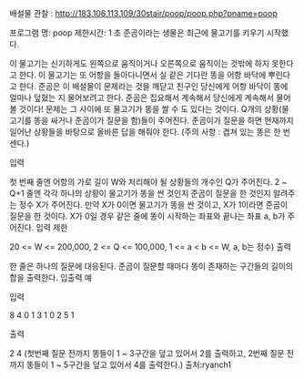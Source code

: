 ﻿배설물 관찰 : http://183.106.113.109/30stair/poop/poop.php?pname=poop


프로그램 명: poop
제한시간: 1 초
준곰이라는 생물은 최근에 물고기를 키우기 시작했다.

이 물고기는 신기하게도 왼쪽으로 움직이거나 오른쪽으로 움직이는 것밖에 하지 못한다고 한다. 이 물고기는 또 어항을 돌아다니면서 실 같은 기다란 똥을 어항 바닥에 뿌린다고 한다. 준곰은 이 배설물이 문제라는 것을 깨닫고 친구인 당신에게 어항 바닥이 똥에 얼마나 덮혔는 지 물어보려고 한다. 준곰은 집요해서 계속해서 당신에게 계속해서 물어볼 것이다! 문제는 그 사이에 또 물고기가 똥을 쌀 수 도 있다는 것이다. Q개의 상황(물고기를 똥을 싸거나 준곰이가 질문을 함)들이 주어진다. 준곰이가 질문을 하면 현재까지 일어난 상황들을 바탕으로 올바른 답을 해줘야 한다.
(주의 사항 : 겹쳐 있는 똥은 한 번 센다.)

입력

첫 번째 줄엔 어항의 가로 길이 W와 처리해야 될 상황들의 개수인 Q가 주어진다.
2 ~ Q+1 줄엔 각각 하나의 상황이 물고기가 똥을 싼 것인지 준곰이 질문을 한 것인지 알려주는 정수 X가 주어진다. 만약 X가 0이면 물고기가 똥을 싼 것이고, X가 1이라면 준곰이 질문을 한 것이다. X가 0일 경우 같은 줄에 똥이 시작하는 좌표와 끝나는 좌표 a, b가 주어진다.
입력 제한

20 <= W <= 200,000, 2 <= Q <= 100,000, 1 <= a < b <= W, a, b는 정수)
출력

한 줄은 하나의 질문에 대응된다. 준곰이 질문할 때마다 똥이 존재하는 구간들의 길이의 합을 출력한다.
입출력 예

입력

8 4
0 1 3
1
0 2 5
1

출력 

2
4
(첫번째 질문 전까지 똥들이 1 ~ 3구간을 덮고 있어서 2를 출력하고, 2번째 질문 전까지 똥들이 1 ~ 5구간을 덮고 있어서 4를 출력한다.)
출처:ryanch1 
  